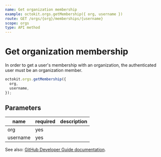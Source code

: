 ```yaml
---
name: Get organization membership
example: octokit.orgs.getMembership({ org, username })
route: GET /orgs/{org}/memberships/{username}
scope: orgs
type: API method
---
```


# Get organization membership

In order to get a user's membership with an organization, the authenticated user must be an organization member.

```js
octokit.orgs.getMembership({
  org,
  username,
});
```

## Parameters

<table>
  <thead>
    <tr>
      <th>name</th>
      <th>required</th>
      <th>description</th>
    </tr>
  </thead>
  <tbody>
    <tr><td>org</td><td>yes</td><td>

</td></tr>
<tr><td>username</td><td>yes</td><td>

</td></tr>
  </tbody>
</table>

See also: [GitHub Developer Guide documentation](https://developer.github.com/v3/orgs/members/#get-organization-membership).

